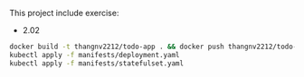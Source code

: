 This project include exercise:
- 2.02

```bash
docker build -t thangnv2212/todo-app . && docker push thangnv2212/todo-app
kubectl apply -f manifests/deployment.yaml
kubectl apply -f manifests/statefulset.yaml
```
